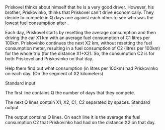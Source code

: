 Priskovel thinks about himself that he is a very good driver. However, his brother, Priskovinko, thinks that Priskovel can't drive economically. They decide to compete in Q days one against each other to see who was the lowest fuel consumption after .

Each day, Priskovel starts by resetting the average consumption and then driving the car X1​​ km with an average fuel consumption of C1​​ litres per 100km. Priskovinko continues the next X2​​ km, without resetting the fuel consumption meter, resulting in a fuel consumption of C2​ (litres per 100km) for the whole trip (for the distance X1+X2​). So, the consumption C2​​ is for both Priskovel and Priskovinko on that day.

Help them find out what consumption (in litres per 100km) had Priskovinko on each day. (On the segment of X2​​ kilometers)

Standard input

The first line contains Q the number of days that they compete.

The next Q lines contain X1, X2, C1, C2​​ separated by spaces.
Standard output

The output contains Q lines. On each line it is the average the fuel consumption C2​​ that Priskovinko had had on the distance X2​​ on that day.
